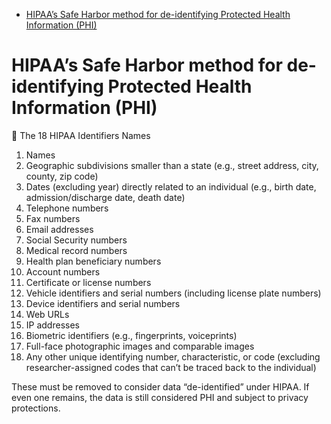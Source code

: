 - [HIPAA’s Safe Harbor method for de-identifying Protected Health Information (PHI)](#hipaas-safe-harbor-method-for-de-identifying-protected-health-information-phi)
# HIPAA’s Safe Harbor method for de-identifying Protected Health Information (PHI)
🧾 The 18 HIPAA Identifiers
Names
1. Names  
2. Geographic subdivisions smaller than a state (e.g., street address, city, county, zip code)  
3. Dates (excluding year) directly related to an individual (e.g., birth date, admission/discharge date, death date)  
4. Telephone numbers  
5. Fax numbers  
6. Email addresses  
7. Social Security numbers  
8. Medical record numbers  
9. Health plan beneficiary numbers  
10. Account numbers  
11. Certificate or license numbers  
12. Vehicle identifiers and serial numbers (including license plate numbers)  
13. Device identifiers and serial numbers  
14. Web URLs  
15. IP addresses  
16. Biometric identifiers (e.g., fingerprints, voiceprints)  
17. Full-face photographic images and comparable images  
18. Any other unique identifying number, characteristic, or code (excluding researcher-assigned codes that can’t be traced back to the individual)

These must be removed to consider data “de-identified” under HIPAA. If even one remains, the data is still considered PHI and subject to privacy protections.